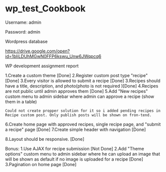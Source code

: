 # wp_test_Cookbook

Username: admin 

Password: admin

Wordpress database 

https://drive.google.com/open?id=1bIiLDUhMGwN0FFP6kswu_Unw6JWqpcq6


WP development assignment report 

1.Create a custom theme [Done]
2.Register custom post type "recipe" [Done]
3.Every visitor is allowed to submit a recipe [Done]
3.Recipes should have a title, description, and photo(photo is not required )[Done]
4.Recipes are not public until admin approves them [Done]
5.Add "New recipes" custom menu to admin sidebar where admin can approve a recipe (show them in a table) 

    Could not create propper solution for it so i added pending recipes in Recipe custom post. Only publish posts will be shown on fron-tend.
        
6.Create home page with approved recipes, single recipe page, and "submit a recipe" page [Done]
7.Create simple header with navigation [Done]

8.Layout should be responsive.  [Done]

Bonus:
1.Use AJAX for recipe submission [Not Done]
2.Add "Theme options" custom menu to admin sidebar where he can upload an image that will be shown as default if no image is uploaded for a recipe [Done]
3.Pagination on home page [Done]
